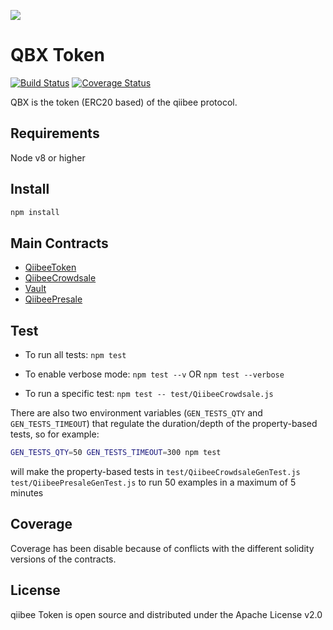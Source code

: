 ![](https://avatars3.githubusercontent.com/u/31820267?v=4&s=100)

QBX Token
=======================

[![Build Status](https://travis-ci.org/qiibee/qb-contracts.svg?branch=master)](https://travis-ci.org/qiibee/qb-contracts)
[![Coverage Status](https://coveralls.io/repos/github/qiibee/qb-contracts/badge.svg?branch=master)](https://coveralls.io/github/qiibee/qb-contracts?branch=master)

QBX is the token (ERC20 based) of the qiibee protocol.


## Requirements

Node v8 or higher

## Install

```sh
npm install
```

## Main Contracts

- [QiibeeToken](contracts/QiibeeToken.sol)
- [QiibeeCrowdsale](contracts/QiibeeCrowdsale.sol)
- [Vault](contracts/Vault.sol)
- [QiibeePresale](contracts/QiibeePresale.sol)

## Test

* To run all tests: `npm test`

* To enable verbose mode: `npm test --v` OR `npm test --verbose`

* To run a specific test: `npm test -- test/QiibeeCrowdsale.js`

There are also two environment variables (`GEN_TESTS_QTY` and `GEN_TESTS_TIMEOUT`) that regulate the duration/depth of the property-based tests, so for example:

```sh
GEN_TESTS_QTY=50 GEN_TESTS_TIMEOUT=300 npm test
```

will make the property-based tests in `test/QiibeeCrowdsaleGenTest.js` `test/QiibeePresaleGenTest.js` to run 50 examples in a maximum of 5 minutes


## Coverage
Coverage has been disable because of conflicts with the different solidity versions of the contracts.

## License

qiibee Token is open source and distributed under the Apache License v2.0

